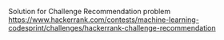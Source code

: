 Solution for Challenge Recommendation problem
https://www.hackerrank.com/contests/machine-learning-codesprint/challenges/hackerrank-challenge-recommendation
